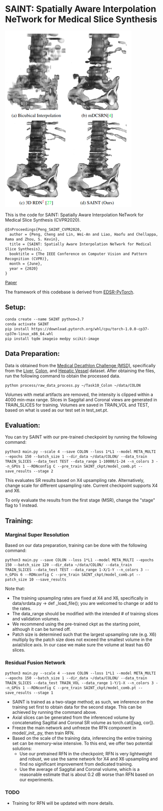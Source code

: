 # SAINT: Spatially Aware Interpolation NeTwork for Medical Slice Synthesis


![](vis.png)

This is the code for SAINT: Spatially Aware Interpolation NeTwork for Medical Slice Synthesis (CVPR2020). 

```
@InProceedings{Peng_SAINT_CVPR2020,
  author = {Peng, Cheng and Lin, Wei-An and Liao, Haofu and Chellappa, Rama and Zhou, S. Kevin},
  title = {SAINT: Spatially Aware Interpolation NeTwork for Medical Slice Synthesis},
  booktitle = {The IEEE Conference on Computer Vision and Pattern Recognition (CVPR)},
  month = {June},
  year = {2020}
}
```

[Paper](https://arxiv.org/abs/2001.00704)

The framework of this codebase is derived from [EDSR-PyTorch](https://github.com/sanghyun-son/EDSR-PyTorch).


## Setup:

    conda create --name SAINT python=3.7
    conda activate SAINT
    pip install https://download.pytorch.org/whl/cpu/torch-1.0.0-cp37-cp37m-linux_x86_64.whl
    pip install tqdm imageio medpy scikit-image

## Data Preparation:

Data is obtained from the [Medical Decathlon Challenge (MSD)](http://medicaldecathlon.com/), specifically from the [Liver](https://drive.google.com/file/d/1jyVGUGyxKBXV6_9ivuZapQS8eUJXCIpu/view), [Colon](https://drive.google.com/file/d/1m7tMpE9qEcQGQjL_BdMD-Mvgmc44hG1Y/view), and [Hepatic Vessel](https://drive.google.com/file/d/1qVrpV7vmhIsUxFiH189LmAn0ALbAPrgS/view) dataset. After obtaining the files, run the following command to obtain the processed data. 

    python process/raw_data_process.py ~/Task10_Colon ~/data/COLON

Volumes with metal artifacts are removed, the intensity is clipped within a 4000 min-max range. Slices in Saggital and Coronal views are generated in TRAIN_SLICES for training. Volumes are saved in TRAIN_VOL and TEST, based on what is used as our test set in test_set.pt. 

## Evaluation:

You can try SAINT with our pre-trained checkpoint by running the following command:

    python3 main.py --scale 4 --save COLON --loss 1*L1 --model META_MULTI --epochs 150 --batch_size 1 --dir_data ~/data/COLON/ --data_train TRAIN_SLICES --data_test TEST --data_range 1-10000/1-24 --n_colors 3 --n_GPUs 1 --RDNconfig C --pre_train SAINT_ckpt/model_comb.pt --save_results --stage 2

This evaluates SR results based on X4 upsampling rate. Alternatively, change scale for different upsampling rate. Current checkpoint supports X4 and X6.  

To only evaluate the results from the first stage (MSR), change the "stage" flag to 1 instead. 

## Training:
### Marginal Super Resolution

Based on our data preparation, training can be done with the following command:

    python3 main.py --save COLON --loss 1*L1 --model META_MULTI --epochs 150 --batch_size 120 --dir_data ~/data/COLON/ --data_train TRAIN_SLICES --data_test TEST --data_range 1-X/1-Y --n_colors 3 --n_GPUs 6 --RDNconfig C --pre_train SAINT_ckpt/model_comb.pt --patch_size 10 --save_results

Note that:

* The training upsampling rates are fixed at X4 and X6, specifically in data/srdata.py -> def _load_file(); you are welcomed to change or add to the rates.
* The data_range should be modified with the intended # of training slices and validation volumes. 
* We recommend using the pre-trained ckpt as the starting point, although it can be turned off. 
* Patch size is determined such that the largest upsampling rate (e.g. X6) multiply by the patch size does not exceed the smallest volume in the axial/slice axis. In our case we make sure the volume at least has 60 slices. 

### Residual Fusion Network

    python3 main.py --scale 4 --save COLON --loss 1*L1 --model META_MULTI --epochs 150 --batch_size 1 --dir_data ~/data/COLON/ --data_train TRAIN_SLICES --data_test TRAIN_VOL --data_range 1-Y/1-X --n_colors 3 --n_GPUs 1 --RDNconfig C --pre_train SAINT_ckpt/model_comb.pt --save_results --stage 1
* SAINT is trained as a two-stage method; as such, we inference on the training set first to obtain data for the second stage. This can be achieved by running the command above.
* Axial slices can be generated from the inferenced volume by concatenating Sagittal and Coronal SR volume as torch.cat([sag, cor]).
* Freeze the main network and unfreeze the RFN component in model/\__init\__.py, then train RFN. 
* Based on the scale of the training data, inferencing the entire training set can be memory-wise intensive. To this end, we offer two potential solutions:
  * Use our pretrained RFN in the checkpoint; RFN is very lightweight and robust, we use the same network for X4 and X6 upsampling and find no significant improvement from dedicated training.
  * Use the average of Saggital and Coronal volume, which is a reasonable estimate that is about 0.2 dB worse than RFN based on our experiments. 


### TODO
* Training for RFN will be updated with more details. 










